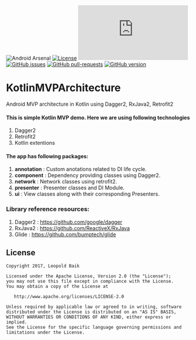 ![Android Arsenal]( https://img.shields.io/badge/Android%20Arsenal-KotlinMVPArchitecture-green.svg?style=flat )
[![License](https://img.shields.io/badge/License-Apache%202.0-blue.svg)](https://opensource.org/licenses/Apache-2.0)
[![Only 32 Kb](https://badge-size.herokuapp.com/Naereen/StrapDown.js/master/strapdown.min.js)](https://github.com/Naereen/StrapDown.js/blob/master/strapdown.min.js)
[![GitHub issues](https://img.shields.io/github/issues/Naereen/StrapDown.js.svg)](https://GitHub.com/Naereen/StrapDown.js/issues/)
[![GitHub pull-requests](https://img.shields.io/github/issues-pr/Naereen/StrapDown.js.svg)](https://GitHub.com/Naereen/StrapDown.js/pull/)
[![GitHub version](https://badge.fury.io/gh/Naereen%2FStrapDown.js.svg)](https://github.com/Naereen/StrapDown.js)

# KotlinMVPArchitecture
Android MVP architecture in Kotlin using Dagger2, RxJava2, Retrofit2

#### This is simple Kotlin MVP demo. Here we are using following technologies
1. Dagger2
2. Retrofit2  
3. Kotlin extentions 


#### The app has following packages:
1. **annotation** : Custom anotations related to DI life cycle.
2. **component** : Dependency providing classes using Dagger2.
3. **network** : Network classes using retrofit2.
4. **presenter** : Presenter classes and DI Module.
5. **ui** : View classes along with their corresponding Presenters.


### Library reference resources:
1. Dagger2 : https://github.com/google/dagger
2. RxJava2 : https://github.com/ReactiveX/RxJava
3. Glide : https://github.com/bumptech/glide


## License

    Copyright 2017, Leopold Baik

    Licensed under the Apache License, Version 2.0 (the "License");
    you may not use this file except in compliance with the License.
    You may obtain a copy of the License at

       http://www.apache.org/licenses/LICENSE-2.0

    Unless required by applicable law or agreed to in writing, software
    distributed under the License is distributed on an "AS IS" BASIS,
    WITHOUT WARRANTIES OR CONDITIONS OF ANY KIND, either express or implied.
    See the License for the specific language governing permissions and
    limitations under the License.
